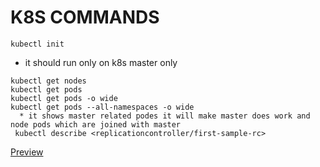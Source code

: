 # K8S COMMANDS
```
kubectl init 
```
* it should run only on k8s master only
```
kubectl get nodes
kubectl get pods
kubectl get pods -o wide
kubectl get pods --all-namespaces -o wide
  * it shows master related podes it will make master does work and node pods which are joined with master
 kubectl describe <replicationcontroller/first-sample-rc>  
``` 

[Preview](https://www.assistanz.com/steps-to-create-a-replication-controller-using-the-kubectl-command/)